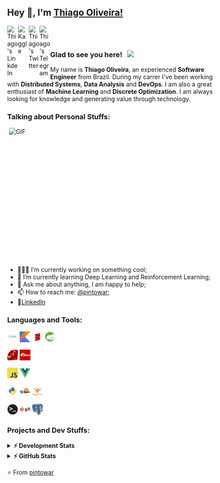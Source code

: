 ## Hey 👋, I'm [Thiago Oliveira!](https://github.com/pintowar/)

<a href="https://www.linkedin.com/in/thiagooliveira81/">
  <img align="left" alt="Thiago's LinkdeIn" width="25" src="https://cdn.jsdelivr.net/npm/simple-icons@v3/icons/linkedin.svg" />
</a>
<a href="https://www.kaggle.com/pintowar">
  <img align="left" alt="Kaggle" width="25" src="https://cdn.jsdelivr.net/npm/simple-icons@3.1.0/icons/kaggle.svg" />
</a>
<a href="https://www.twitter.com/pintowar">
  <img align="left" alt="Thiago's Twitter" width="25" src="https://cdn.jsdelivr.net/npm/simple-icons@v3/icons/twitter.svg" />
</a>
<a href="https://t.me/pintowar">
  <img align="left" alt="Thiago's Telegram" width="25" src="https://cdn.jsdelivr.net/npm/simple-icons@v3/icons/telegram.svg" />
</a>

<br/>
<br/>

### Glad to see you here! &nbsp; ![](https://visitor-badge.glitch.me/badge?page_id=pintowar.pintowar&style=flat-square&color=0088cc)

My name is **Thiago Oliveira**, an experienced **Software Engineer** from Brazil. During my carrer I've been working with **Distributed Systems**, **Data Analysis** and **DevOps**. I am also a great enthusiast of **Machine Learning** and **Discrete Optimization**. I am always looking for knowledge and generating value through technology.

### Talking about Personal Stuffs:

<img align="right" alt="GIF" src="https://github.com/abhisheknaiidu/abhisheknaiidu/blob/master/code.gif?raw=true" width="500" height="320" />

- 👨🏽‍💻 I’m currently working on something cool;
- 🌱 I’m currently learning Deep Learning and Reinforcement Learning; 
- 💬 Ask me about anything, I am happy to help;
- 📫 How to reach me: [@pintowar](https://twitter.com/pintowar);
- 📝[LinkedIn](https://www.linkedin.com/in/thiagooliveira81/)

### Languages and Tools:

<code><img height="25" src="https://raw.githubusercontent.com/github/explore/80688e429a7d4ef2fca1e82350fe8e3517d3494d/topics/java/java.png"></code>
<code><img height="25" src="https://raw.githubusercontent.com/github/explore/80688e429a7d4ef2fca1e82350fe8e3517d3494d/topics/kotlin/kotlin.png"></code>
<code><img height="25" src="https://raw.githubusercontent.com/github/explore/80688e429a7d4ef2fca1e82350fe8e3517d3494d/topics/scala/scala.png"></code>
<code><img height="25" src="https://raw.githubusercontent.com/github/explore/80688e429a7d4ef2fca1e82350fe8e3517d3494d/topics/spring-boot/spring-boot.png"></code>


<code><img height="25" src="https://raw.githubusercontent.com/github/explore/80688e429a7d4ef2fca1e82350fe8e3517d3494d/topics/ruby/ruby.png"></code>
<code><img height="25" src="https://raw.githubusercontent.com/github/explore/80688e429a7d4ef2fca1e82350fe8e3517d3494d/topics/rails/rails.png"></code>

<code><img height="25" src="https://raw.githubusercontent.com/github/explore/80688e429a7d4ef2fca1e82350fe8e3517d3494d/topics/javascript/javascript.png"></code>
<code><img height="25" src="https://raw.githubusercontent.com/github/explore/80688e429a7d4ef2fca1e82350fe8e3517d3494d/topics/vue/vue.png"></code>

<code><img height="25" src="https://raw.githubusercontent.com/github/explore/80688e429a7d4ef2fca1e82350fe8e3517d3494d/topics/python/python.png"></code>
<code><img height="25" src="https://raw.githubusercontent.com/github/explore/80688e429a7d4ef2fca1e82350fe8e3517d3494d/topics/scikit-learn/scikit-learn.png"></code>
<code><img height="25" src="https://raw.githubusercontent.com/github/explore/80688e429a7d4ef2fca1e82350fe8e3517d3494d/topics/tensorflow/tensorflow.png"></code>

<code><img height="25" src="https://raw.githubusercontent.com/github/explore/80688e429a7d4ef2fca1e82350fe8e3517d3494d/topics/terminal/terminal.png"></code>
<code><img height="25" src="https://raw.githubusercontent.com/github/explore/80688e429a7d4ef2fca1e82350fe8e3517d3494d/topics/git/git.png"></code>
<code><img height="25" src="https://raw.githubusercontent.com/github/explore/80688e429a7d4ef2fca1e82350fe8e3517d3494d/topics/postgresql/postgresql.png"></code>

### Projects and Dev Stuffs:

<details>	
  <summary><b>⚡ Development Stats</b></summary>
  <!--START_SECTION:waka-->
**🐱 My Github Data** 

> 🏆 0 Contributions in the Year 2021
 > 
> 📦 165.7 kB Used in Github's Storage 
 > 
> 🚫 Not Opted to Hire
 > 
> 📜 33 Public Repositories 
 > 
> 🔑 1 Private Repository 
 > 
**I'm an Early 🐤** 

```text
🌞 Morning    155 commits    ████░░░░░░░░░░░░░░░░░░░░░   17.59% 
🌆 Daytime    511 commits    ██████████████░░░░░░░░░░░   58.0% 
🌃 Evening    176 commits    █████░░░░░░░░░░░░░░░░░░░░   19.98% 
🌙 Night      39 commits     █░░░░░░░░░░░░░░░░░░░░░░░░   4.43%

```
📅 **I'm Most Productive on Monday** 

```text
Monday       216 commits    ██████░░░░░░░░░░░░░░░░░░░   24.52% 
Tuesday      155 commits    ████░░░░░░░░░░░░░░░░░░░░░   17.59% 
Wednesday    169 commits    ████░░░░░░░░░░░░░░░░░░░░░   19.18% 
Thursday     150 commits    ████░░░░░░░░░░░░░░░░░░░░░   17.03% 
Friday       156 commits    ████░░░░░░░░░░░░░░░░░░░░░   17.71% 
Saturday     23 commits     ░░░░░░░░░░░░░░░░░░░░░░░░░   2.61% 
Sunday       12 commits     ░░░░░░░░░░░░░░░░░░░░░░░░░   1.36%

```


📊 **This Week I Spent My Time On** 

```text
⌚︎ Time Zone: America/Fortaleza

💬 Programming Languages: 
Kotlin                   2 hrs 3 mins        █████████░░░░░░░░░░░░░░░░   35.73% 
Terraform                1 hr 36 mins        ███████░░░░░░░░░░░░░░░░░░   27.87% 
JSON                     31 mins             ██░░░░░░░░░░░░░░░░░░░░░░░   9.28% 
Vue.js                   25 mins             █░░░░░░░░░░░░░░░░░░░░░░░░   7.37% 
Java                     21 mins             █░░░░░░░░░░░░░░░░░░░░░░░░   6.29%

💻 Operating System: 
Linux                    5 hrs 44 mins       █████████████████████████   100.0%

```

**I Mostly Code in Java** 

```text
Java                     8 repos             █████░░░░░░░░░░░░░░░░░░░░   22.86% 
Groovy                   7 repos             █████░░░░░░░░░░░░░░░░░░░░   20.0% 
Kotlin                   5 repos             ███░░░░░░░░░░░░░░░░░░░░░░   14.29% 
Ruby                     4 repos             ██░░░░░░░░░░░░░░░░░░░░░░░   11.43% 
JavaScript               3 repos             ██░░░░░░░░░░░░░░░░░░░░░░░   8.57%

```



<!--END_SECTION:waka-->
</details>

<details>	
  <summary><b>⚡ GitHub Stats</b></summary>

  <img height="180em" src="https://github-readme-stats.vercel.app/api?username=pintowar&show_icons=true&hide_border=true" />
  <img height="180em" src="https://github-readme-stats.vercel.app/api/top-langs/?username=pintowar&show_icons=true&hide_border=true&layout=compact&langs_count=8"/>

</details>


⭐️ From [pintowar](https://github.com/pintowar)
